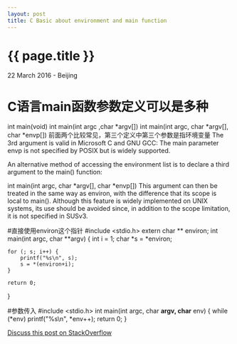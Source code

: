 ```yaml
---
layout: post
title: C Basic about environment and main function
---
```


{{ page.title }}
================

<p class="meta">22 March 2016 - Beijing</p>

# C语言main函数参数定义可以是多种
int main(void)
int main(int argc ,char *argv[])
int main(int argc, char *argv[], char *envp[])
前面两个比较常见，第三个定义中第三个参数是指环境变量
The 3rd argument is valid in Microsoft C and GNU GCC:
The main parameter envp is not specified by POSIX but is widely supported.

An alternative method of accessing the environment list is to declare a third argument to the main() function:

int main(int argc, char *argv[], char *envp[])
This argument can then be treated in the same way as environ, 
with the difference that its scope is local to main(). 
Although this feature is widely implemented on UNIX systems, 
its use should be avoided since, in addition to the scope limitation, 
it is not specified in SUSv3.

#直接使用environ这个指针
#include <stdio.h>
extern char ** environ;
int main(int argc, char **argv)
{
    int i = 1;
    char *s = *environ;

    for (; s; i++) {
        printf("%s\n", s);
        s = *(environ+i);
    }

    return 0;
}

#参数传入
#include <stdio.h>
int main(int argc, char **argv, char** env) {
    while (*env)
        printf("%s\n", *env++);
    return 0;
}

[Discuss this post on StackOverflow](http://stackoverflow.com)
